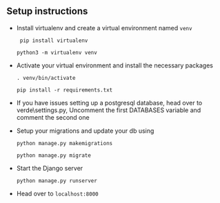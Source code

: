 Setup instructions
-------------------


- Install virtualenv and create a virtual environment named `venv`
  
    ` pip install virtualenv`
    
    `python3 -m virtualenv venv`

- Activate your virtual environment and install the necessary packages

    `. venv/bin/activate`

    `pip install -r requirements.txt`

- If you have issues setting up a postgresql database,  head over to verde\settings.py, Uncomment the first DATABASES variable and comment the second one

- Setup your migrations and update your db using

    `python manage.py makemigrations`

    `python manage.py migrate`

- Start the Django server

    `python manage.py runserver`

- Head over to `localhost:8000`
